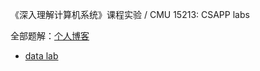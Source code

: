 《深入理解计算机系统》课程实验 / CMU 15213: CSAPP labs

全部题解：[个人博客](https://imageslr.github.io)

- [data lab](./data-lab)
